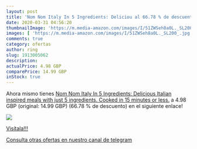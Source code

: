 ```yaml
---
layout: post
title: 'Nom Nom Italy In 5 Ingredients: Deliciou al 66.78 % de descuento'
date: 2020-03-31 04:56:20
thumbnailImage: 'https://m.media-amazon.com/images/I/51ZWSeh8a0L._SL200_.jpg'
images: [ 'https://m.media-amazon.com/images/I/51ZWSeh8a0L._SL200_.jpg' ]
comments: true
category: ofertas
author: ring
slug: 1913005062
description:
actualPrice: 4.98 GBP
comparePrice: 14.99 GBP
inStock: true
---
```


Ahora mismo tienes [Nom Nom Italy In 5 Ingredients: Delicious Italian inspired meals with just 5 ingredients. Cooked in 15 minutes or less.](https://www.amazon.co.uk/dp/1913005062/?tag=redken01-21) a 4.98 GBP (original: 14.99 GBP) (66.78 %  de descuento) en el siguiente enlace!

[![](https://m.media-amazon.com/images/I/51ZWSeh8a0L._SL200_.jpg)](https://www.amazon.co.uk/dp/1913005062/?tag=redken01-21)

[Visítala!!!](https://www.amazon.co.uk/dp/1913005062/?tag=redken01-21)

[Consulta otras ofertas en nuestro canal de telegram](https://t.me/s/ofertas25)
